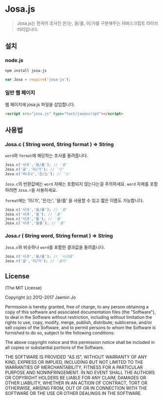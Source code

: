 # Josa.js

> Josa.js는 한국어 조사인 은/는, 을/를, 이/가를 구분해주는 자바스크립트 라이브러리입니다.

## 설치

### node.js

```bash
npm install josa-js
```
```js
var Josa = require('josa-js');
```

### 일반 웹 페이지

웹 페이지에 josa.js 파일을 삽입합니다.

```html
<script src="josa.js" type="text/javascript"></script>
```

## 사용법 

### Josa.c ( String word, String format ) => String

`word`와 `format`에 해당하는 조사를 돌려줍니다.

```js
Josa.c('사과','을/를'); // '를'
Josa.c('귤','이/가'); // '이'
Josa.c('바나나','은/는'); // '는'
```

`Josa.c`의 반환값에는 `word` 자체는 포함되지 않는다는걸 주의하세요. `word` 자체를 포함하려면 `Josa.r`을 사용하세요.

`format`에는 '이/가', '은/는', '을/를' 을 사용할 수 있고 짧은 이름도 가능합니다.

```js
Josa.c('사과','을/를'); // '를'
Josa.c('사과','을'); // '를'
Josa.c('사과','를'); // '를'
Josa.c('사과','을를'); // '를'
```

### Josa.r ( String word, String format ) => String

`Josa.c`와 비슷하나 `word`를 포함한 결과값을 돌려줍니다. 

```js
Josa.r('사과','을/를'); // '사과를'
Josa.r('귤','이/가'); // '귤이'
```

## License

(The MIT License)

Copyright (c) 2012-2017 Jaemin Jo

Permission is hereby granted, free of charge, to any person obtaining a copy of this software and associated documentation files (the "Software"), to deal in the Software without restriction, including without limitation the rights to use, copy, modify, merge, publish, distribute, sublicense, and/or sell copies of the Software, and to permit persons to whom the Software is furnished to do so, subject to the following conditions:

The above copyright notice and this permission notice shall be included in all copies or substantial portions of the Software.

THE SOFTWARE IS PROVIDED "AS IS", WITHOUT WARRANTY OF ANY KIND, EXPRESS OR IMPLIED, INCLUDING BUT NOT LIMITED TO THE WARRANTIES OF MERCHANTABILITY, FITNESS FOR A PARTICULAR PURPOSE AND NONINFRINGEMENT. IN NO EVENT SHALL THE AUTHORS OR COPYRIGHT HOLDERS BE LIABLE FOR ANY CLAIM, DAMAGES OR OTHER LIABILITY, WHETHER IN AN ACTION OF CONTRACT, TORT OR OTHERWISE, ARISING FROM, OUT OF OR IN CONNECTION WITH THE SOFTWARE OR THE USE OR OTHER DEALINGS IN THE SOFTWARE.

